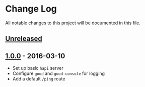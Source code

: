 # Change Log

All notable changes to this project will be documented in this file.

## [Unreleased]

## [1.0.0] - 2016-03-10

- Set up basic `hapi` server
- Configure `good` and `good-console` for logging
- Add a default `/ping` route

[unreleased]: https://github.com/subchannel/subchannel-service/compare/1.0.0...HEAD
[1.0.0]: https://github.com/subchannel/subchannel-service/releases/tag/1.0.0
